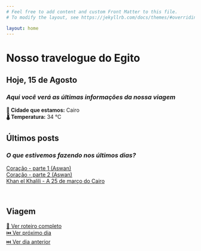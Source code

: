 ```yaml
---
# Feel free to add content and custom Front Matter to this file.
# To modify the layout, see https://jekyllrb.com/docs/themes/#overriding-theme-defaults

layout: home
---
```

# Nosso travelogue do Egito
## Hoje, 15 de Agosto
### _Aqui você verá as últimas informações da nossa viagem_

**📍 Cidade que estamos:** Cairo<br/>
**🌡️ Temperatura:** 34 °C<br/>
<p id="time">
    <script>
        var timeDisplay = document.getElementById("time");
        function refreshTime() {
            var dateString = new Date().toLocaleString("pt-BR", {timeZone: "Africa/Cairo"});
            var justTime = dateString.split(", ")[1];
            timeDisplay.innerHTML = "<p><strong>🕙 Horário aqui:</strong> "+justTime;
        }
        setInterval(refreshTime, 1000);
    </script>
</p>

## Últimos posts
### _O que estivemos fazendo nos últimos dias?_

[Coração - parte 1 (Aswan)](https://pietroid.github.io/egypt-travelogue/contos/2024/08/05/coracao-parte-1.html)<br/>
[Coração - parte 2 (Aswan)](https://pietroid.github.io/egypt-travelogue/contos/2024/08/05/coracao-parte-2.html)<br/>
[Khan el Khalili - A 25 de março do Cairo](https://pietroid.github.io/egypt-travelogue/locais/2024/08/04/khan-el-khalili.html)

<br/>

## Viagem
[ 📅 Ver roteiro completo](https://pietroid.github.io/egypt-travelogue/viagem/2024/08/04/roteiro.html) <br/>
[ ⏮️ Ver próximo dia]() <br/>
[ ⏭️ Ver dia anterior]() <br/>